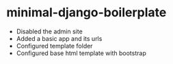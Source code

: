# minimal-django-boilerplate

- Disabled the admin site
- Added a basic app and its urls
- Configured template folder
- Configured base html template with bootstrap